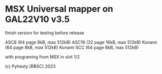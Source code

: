 # MSX Universal mapper on GAL22V10 v3.5
finish version for testing before release

ASC8   (64 page 8kB,  max 512kB)
ASC16  (32 page 16kB, max 512kB)
Konami (64 page 8kB,  max 512kB)
Konami SCC (64 page 8kB, max 512kB)

with programing from MSX in slot 1/2

(c) Pyhesty [RBSC] 2023

